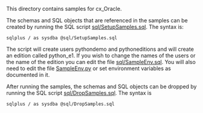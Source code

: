 This directory contains samples for cx_Oracle.

The schemas and SQL objects that are referenced in the samples can be
created by running the SQL script
[sql/SetupSamples.sql][1]. The
syntax is:

    sqlplus / as sysdba @sql/SetupSamples.sql

The script will create users pythondemo and pythoneditions and will create an
edition called python_e1. If you wish to change the names of the users or the
name of the edition you can edit the file [sql/SampleEnv.sql][2]. You will also
need to edit the file [SampleEnv.py][4] or set environment variables as documented
in it.

After running the samples, the schemas and SQL objects can be dropped by
running the SQL script [sql/DropSamples.sql][3]. The syntax is

    sqlplus / as sysdba @sql/DropSamples.sql



[1]: https://github.com/oracle/python-cx_Oracle/blob/master/samples/sql/SetupSamples.sql
[2]: https://github.com/oracle/python-cx_Oracle/blob/master/samples/sql/SampleEnv.sql
[3]: https://github.com/oracle/python-cx_Oracle/blob/master/samples/sql/DropSamples.sql
[4]: https://github.com/oracle/python-cx_Oracle/blob/master/samples/SampleEnv.py
